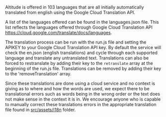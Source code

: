 Altitude is offered in 103 languages that are all initially automatically translated from english using the Google Cloud Translation API.

A list of the languages offered can be found in the languages.json file. This list reflects the languages offered through Google Cloud Translation API https://cloud.google.com/translate/docs/languages.

The translation process can be run with the run.js file and setting the APIKEY to your Google Cloud Translation API key. By default the service will check the en.json (english translations) and cycle through each supported language and translate any untranslated text. Translations can also be forced to restranslate by adding their key to the `retranslate` array at the beginning of the run.js file. Translations can be removed by adding their key to the 'removeTranslation' array.

Since these translations are done using a cloud service and no context is giving as to where and how the words are used, we expect there to be translational errors such as words being in the wrong order or the text does not make sense in the context it is in. We encourage anyone who is capable to manually correct these translations errors in the appropriate translation file found in [src/assets/i18n](https://github.com/TheLindaProjectInc/Altitude/tree/master/src/assets/i18n) folder.
